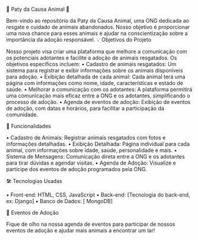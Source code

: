 🐾 Paty da Causa Animal 🐾

Bem-vindo ao repositório da Paty da Causa Animal, uma ONG dedicada ao resgate e cuidado de animais abandonados. Nosso objetivo é proporcionar uma nova chance para esses animais e ajudar na conscientização sobre a importância da adoção responsável.
💡 Objetivos do Projeto

Nosso projeto visa criar uma plataforma que melhore a comunicação com os potenciais adotantes e facilite a adoção de animais resgatados. Os objetivos específicos incluem:
•	Cadastro de animais resgatados: Um sistema para registrar e exibir informações sobre os animais disponíveis para adoção.
•	Exibição detalhada de cada animal: Cada animal terá uma página com informações como nome, idade, características e estado de saúde.
•	Melhorar a comunicação com os adotantes: A plataforma permitirá uma comunicação mais eficaz entre a ONG e os adotantes, simplificando o processo de adoção.
•	Agenda de eventos de adoção: Exibição de eventos de adoção, com datas e horários, para facilitar a participação da comunidade.

🌟 Funcionalidades

•	Cadastro de Animais: Registrar animais resgatados com fotos e informações detalhadas.
•	Exibição Detalhada: Página individual para cada animal, com informações sobre idade, saúde, personalidade e mais.
•	Sistema de Mensagens: Comunicação direta entre a ONG e os adotantes para tirar dúvidas e agendar visitas.
•	Agenda de Adoção: Visualize e participe dos eventos de adoção programados pela ONG.

🛠 Tecnologias Usadas

•	Front-end: HTML, CSS, JavaScript
•	Back-end: [Tecnologia do back-end, ex: Django]
•	Banco de Dados: [ MongoDB]

📅 Eventos de Adoção

Fique de olho na nossa agenda de eventos para participar de nossos eventos de adoção e ajudar mais animais a encontrar um lar!
